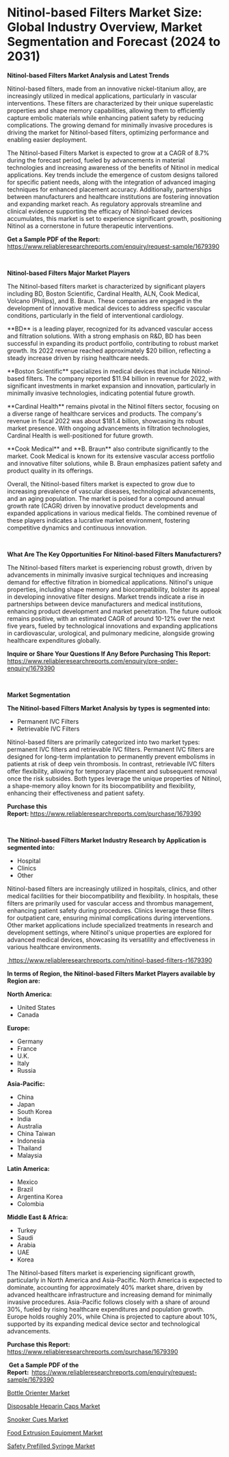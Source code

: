 <p><h1>Nitinol-based Filters Market Size: Global Industry Overview, Market Segmentation and Forecast (2024 to 2031)</h1></p><p><strong>Nitinol-based Filters Market Analysis and Latest Trends</strong></p>
<p><p>Nitinol-based filters, made from an innovative nickel-titanium alloy, are increasingly utilized in medical applications, particularly in vascular interventions. These filters are characterized by their unique superelastic properties and shape memory capabilities, allowing them to efficiently capture embolic materials while enhancing patient safety by reducing complications. The growing demand for minimally invasive procedures is driving the market for Nitinol-based filters, optimizing performance and enabling easier deployment.</p><p>The Nitinol-based Filters Market is expected to grow at a CAGR of 8.7% during the forecast period, fueled by advancements in material technologies and increasing awareness of the benefits of Nitinol in medical applications. Key trends include the emergence of custom designs tailored for specific patient needs, along with the integration of advanced imaging techniques for enhanced placement accuracy. Additionally, partnerships between manufacturers and healthcare institutions are fostering innovation and expanding market reach. As regulatory approvals streamline and clinical evidence supporting the efficacy of Nitinol-based devices accumulates, this market is set to experience significant growth, positioning Nitinol as a cornerstone in future therapeutic interventions.</p></p>
<p><strong>Get a Sample PDF of the Report:&nbsp;</strong> <a href="https://www.reliableresearchreports.com/enquiry/request-sample/1679390?utm_campaign=32&utm_medium=2&utm_source=Github&utm_content=ia&utm_term=28122024&utm_id=nitinol-based-filters">https://www.reliableresearchreports.com/enquiry/request-sample/1679390</a></p>
<p>&nbsp;</p>
<p><strong>Nitinol-based Filters Major Market Players</strong></p>
<p><p>The Nitinol-based filters market is characterized by significant players including BD, Boston Scientific, Cardinal Health, ALN, Cook Medical, Volcano (Philips), and B. Braun. These companies are engaged in the development of innovative medical devices to address specific vascular conditions, particularly in the field of interventional cardiology.</p><p>**BD** is a leading player, recognized for its advanced vascular access and filtration solutions. With a strong emphasis on R&D, BD has been successful in expanding its product portfolio, contributing to robust market growth. Its 2022 revenue reached approximately $20 billion, reflecting a steady increase driven by rising healthcare needs.</p><p>**Boston Scientific** specializes in medical devices that include Nitinol-based filters. The company reported $11.94 billion in revenue for 2022, with significant investments in market expansion and innovation, particularly in minimally invasive technologies, indicating potential future growth.</p><p>**Cardinal Health** remains pivotal in the Nitinol filters sector, focusing on a diverse range of healthcare services and products. The company's revenue in fiscal 2022 was about $181.4 billion, showcasing its robust market presence. With ongoing advancements in filtration technologies, Cardinal Health is well-positioned for future growth.</p><p>**Cook Medical** and **B. Braun** also contribute significantly to the market. Cook Medical is known for its extensive vascular access portfolio and innovative filter solutions, while B. Braun emphasizes patient safety and product quality in its offerings.</p><p>Overall, the Nitinol-based filters market is expected to grow due to increasing prevalence of vascular diseases, technological advancements, and an aging population. The market is poised for a compound annual growth rate (CAGR) driven by innovative product developments and expanded applications in various medical fields. The combined revenue of these players indicates a lucrative market environment, fostering competitive dynamics and continuous innovation.</p></p>
<p>&nbsp;</p>
<p><strong>What Are The Key Opportunities For Nitinol-based Filters Manufacturers?</strong></p>
<p><p>The Nitinol-based filters market is experiencing robust growth, driven by advancements in minimally invasive surgical techniques and increasing demand for effective filtration in biomedical applications. Nitinol's unique properties, including shape memory and biocompatibility, bolster its appeal in developing innovative filter designs. Market trends indicate a rise in partnerships between device manufacturers and medical institutions, enhancing product development and market penetration. The future outlook remains positive, with an estimated CAGR of around 10-12% over the next five years, fueled by technological innovations and expanding applications in cardiovascular, urological, and pulmonary medicine, alongside growing healthcare expenditures globally.</p></p>
<p><strong>Inquire or Share Your Questions If Any Before Purchasing This Report:</strong> <a href="https://www.reliableresearchreports.com/enquiry/pre-order-enquiry/1679390?utm_campaign=32&utm_medium=2&utm_source=Github&utm_content=ia&utm_term=28122024&utm_id=nitinol-based-filters">https://www.reliableresearchreports.com/enquiry/pre-order-enquiry/1679390</a></p>
<p>&nbsp;</p>
<p><strong>Market Segmentation</strong></p>
<p><strong>The Nitinol-based Filters Market Analysis by types is segmented into:</strong></p>
<p><ul><li>Permanent IVC Filters</li><li>Retrievable IVC Filters</li></ul></p>
<p><p>Nitinol-based filters are primarily categorized into two market types: permanent IVC filters and retrievable IVC filters. Permanent IVC filters are designed for long-term implantation to permanently prevent embolisms in patients at risk of deep vein thrombosis. In contrast, retrievable IVC filters offer flexibility, allowing for temporary placement and subsequent removal once the risk subsides. Both types leverage the unique properties of Nitinol, a shape-memory alloy known for its biocompatibility and flexibility, enhancing their effectiveness and patient safety.</p></p>
<p><strong>Purchase this Report:&nbsp;</strong><a href="https://www.reliableresearchreports.com/purchase/1679390?utm_campaign=32&utm_medium=2&utm_source=Github&utm_content=ia&utm_term=28122024&utm_id=nitinol-based-filters">https://www.reliableresearchreports.com/purchase/1679390</a></p>
<p>&nbsp;</p>
<p><strong>The Nitinol-based Filters Market Industry Research by Application is segmented into:</strong></p>
<p><ul><li>Hospital</li><li>Clinics</li><li>Other</li></ul></p>
<p><p>Nitinol-based filters are increasingly utilized in hospitals, clinics, and other medical facilities for their biocompatibility and flexibility. In hospitals, these filters are primarily used for vascular access and thrombus management, enhancing patient safety during procedures. Clinics leverage these filters for outpatient care, ensuring minimal complications during interventions. Other market applications include specialized treatments in research and development settings, where Nitinol's unique properties are explored for advanced medical devices, showcasing its versatility and effectiveness in various healthcare environments.</p></p>
<p><a href="https://www.reliableresearchreports.com/nitinol-based-filters-r1679390?utm_campaign=32&utm_medium=2&utm_source=Github&utm_content=ia&utm_term=28122024&utm_id=nitinol-based-filters">&nbsp;https://www.reliableresearchreports.com/nitinol-based-filters-r1679390</a></p>
<p><strong>In terms of Region, the Nitinol-based Filters Market Players available by Region are:</strong></p>
<p>
    <p> <strong> North America: </strong>
        <ul>
            <li>United States</li>
            <li>Canada</li>
        </ul>
        </p> 
    <p> <strong> Europe: </strong>
        <ul>
            <li>Germany</li>
            <li>France</li>
            <li>U.K.</li>
            <li>Italy</li>
            <li>Russia</li>
        </ul>
        </p> 
    <p> <strong> Asia-Pacific: </strong>
        <ul>
            <li>China</li>
            <li>Japan</li>
            <li>South Korea</li>
            <li>India</li>
            <li>Australia</li>
            <li>China Taiwan</li>
            <li>Indonesia</li>
            <li>Thailand</li>
            <li>Malaysia</li>
        </ul>
        </p> 
    <p> <strong> Latin America: </strong>
        <ul>
            <li>Mexico</li>
            <li>Brazil</li>
            <li>Argentina Korea</li>
            <li>Colombia</li>
        </ul>
        </p> 
    <p> <strong> Middle East & Africa: </strong>
        <ul>
            <li>Turkey</li>
            <li>Saudi</li>
            <li>Arabia</li>
            <li>UAE</li>
            <li>Korea</li>
        </ul>
    </p>
    </p>
<p><p>The Nitinol-based filters market is experiencing significant growth, particularly in North America and Asia-Pacific. North America is expected to dominate, accounting for approximately 40% market share, driven by advanced healthcare infrastructure and increasing demand for minimally invasive procedures. Asia-Pacific follows closely with a share of around 30%, fueled by rising healthcare expenditures and population growth. Europe holds roughly 20%, while China is projected to capture about 10%, supported by its expanding medical device sector and technological advancements.</p></p>
<p><strong>Purchase this Report: </strong><a href="https://www.reliableresearchreports.com/purchase/1679390?utm_campaign=32&utm_medium=2&utm_source=Github&utm_content=ia&utm_term=28122024&utm_id=nitinol-based-filters">https://www.reliableresearchreports.com/purchase/1679390</a></p>
<p>&nbsp;<strong>Get a Sample PDF of the Report:&nbsp;&nbsp;</strong><a href="https://www.reliableresearchreports.com/enquiry/request-sample/1679390?utm_campaign=32&utm_medium=2&utm_source=Github&utm_content=ia&utm_term=28122024&utm_id=nitinol-based-filters">https://www.reliableresearchreports.com/enquiry/request-sample/1679390</a></p>
<p><strong></strong></p>
<p><p><a href="https://github.com/gerdabatiskzv9/Market-Research-Report-List-1/blob/main/bottle-orienter-market.md?utm_campaign=32&utm_medium=2&utm_source=Github&utm_content=ia&utm_term=28122024&utm_id=nitinol-based-filters">Bottle Orienter Market</a></p><p><a href="https://github.com/justalichtenberger/Market-Research-Report-List-1/blob/main/disposable-heparin-caps-market.md?utm_campaign=32&utm_medium=2&utm_source=Github&utm_content=ia&utm_term=28122024&utm_id=nitinol-based-filters">Disposable Heparin Caps Market</a></p><p><a href="https://github.com/irfadac/Market-Research-Report-List-5/blob/main/snooker-cues-market.md?utm_campaign=32&utm_medium=2&utm_source=Github&utm_content=ia&utm_term=28122024&utm_id=nitinol-based-filters">Snooker Cues Market</a></p><p><a href="https://github.com/JakirUddin651/Market-Research-Report-List-1/blob/main/food-extrusion-equipment-market.md?utm_campaign=32&utm_medium=2&utm_source=Github&utm_content=ia&utm_term=28122024&utm_id=nitinol-based-filters">Food Extrusion Equipment Market</a></p><p><a href="https://github.com/bensemilia864/Market-Research-Report-List-1/blob/main/safety-prefilled-syringe-market.md?utm_campaign=32&utm_medium=2&utm_source=Github&utm_content=ia&utm_term=28122024&utm_id=nitinol-based-filters">Safety Prefilled Syringe Market</a></p></p>